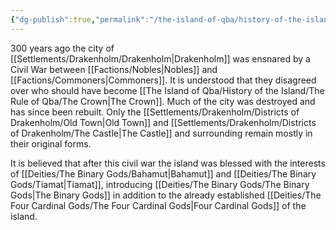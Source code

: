 ```yaml
---
{"dg-publish":true,"permalink":"/the-island-of-qba/history-of-the-island/civil-war/"}
---
```


300 years ago the city of [[Settlements/Drakenholm/Drakenholm\|Drakenholm]] was ensnared by a Civil War between [[Factions/Nobles\|Nobles]] and [[Factions/Commoners\|Commoners]]. It is understood that they disagreed over who should have become [[The Island of Qba/History of the Island/The Rule of Qba/The Crown\|The Crown]]. Much of the city was destroyed and has since been rebuilt. Only the [[Settlements/Drakenholm/Districts of Drakenholm/Old Town\|Old Town]] and [[Settlements/Drakenholm/Districts of Drakenholm/The Castle\|The Castle]] and surrounding remain mostly in their original forms.

It is believed that after this civil war the island was blessed with the interests of [[Deities/The Binary Gods/Bahamut\|Bahamut]] and [[Deities/The Binary Gods/Tiamat\|Tiamat]], introducing [[Deities/The Binary Gods/The Binary Gods\|The Binary Gods]] in addition to the already established [[Deities/The Four Cardinal Gods/The Four Cardinal Gods\|Four Cardinal Gods]] of the island.